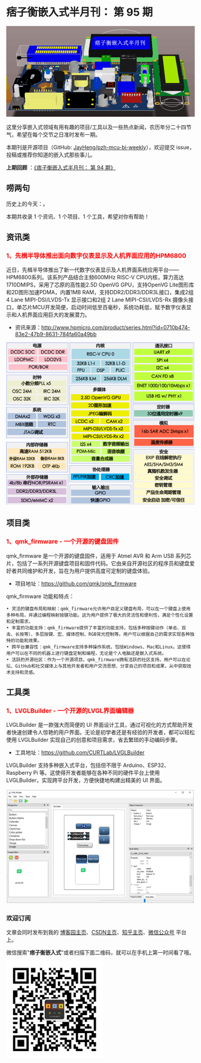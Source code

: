 # 痞子衡嵌入式半月刊： 第 95 期

![](https://raw.githubusercontent.com/JayHeng/pzh-mcu-bi-weekly/master/pics/pzh_mcu_bi_weekly.PNG)

这里分享嵌入式领域有用有趣的项目/工具以及一些热点新闻，农历年分二十四节气，希望在每个交节之日准时发布一期。

本期刊是开源项目（GitHub: [JayHeng/pzh-mcu-bi-weekly](https://github.com/JayHeng/pzh-mcu-bi-weekly)），欢迎提交 issue，投稿或推荐你知道的嵌入式那些事儿。

**上期回顾** ：[《痞子衡嵌入式半月刊： 第 94 期》](https://www.cnblogs.com/henjay724/p/18064655)

## 唠两句

历史上的今天：。

本期共收录 1 个资讯、1 个项目、1 个工具，希望对你有帮助！

## 资讯类

### <font color="red">1、先楫半导体推出面向数字仪表显示及人机界面应用的HPM6800</font>

近日，先楫半导体推出了新一代数字仪表显示及人机界面系统应用平台——HPM6800系列。该系列产品结合主频600MHz RISC-V CPU内核，算力高达1710DMIPS，采用了芯原的高性能2.5D OpenVG GPU，支持OpenVG Lite图形库和2D图形加速PDMA，内置1MB RAM，支持DDR2/DDR3/DDR3L接口，集成2组 4 Lane MIPI-DSI/LVDS-Tx 显示接口和2组 2 Lane MIPI-CSI/LVDS-Rx 摄像头接口，单芯片MCU开发简便，启动时间低至百毫秒，系统功耗低，赋予数字仪表显示和人机界面应用巨大的发展潜力。

 * 资讯来源：http://www.hpmicro.com/product/series.html?id=0710b474-83e2-47b9-8631-784fa60a49bb

![](https://raw.githubusercontent.com/JayHeng/pzh-mcu-bi-weekly/master/pics/issue-095/hpm6800.png)

## 项目类

### <font color="red">1、qmk_firmware - 一个开源的键盘固件</font>

qmk_firmware 是一个开源的键盘固件，适用于 Atmel AVR 和 Arm USB 系列芯片，包括了一系列开源键盘项目和固件代码。它由来自开源社区的程序员和键盘爱好者共同维护和开发，旨在为用户提供高度可定制的键盘体验。

 * 项目地址：https://github.com/qmk/qmk_firmware

qmk_firmware 功能和特点：

```text
• 灵活的键盘布局和映射：qmk_firmware允许用户自定义键盘布局，可以在一个键盘上使用多种布局，并通过编程映射按键功能。这为用户提供了极大的灵活性和便利性，满足个性化设置和定制需求。
• 丰富的功能支持：qmk_firmware提供了丰富的功能支持，包括多种按键动作（单击、双击、长按等）、多层按键、宏、媒体控制、RGB背光控制等。用户可以根据自己的需求实现各种独特的功能和效果。
• 跨平台兼容性：qmk_firmware支持多种操作系统，包括Windows、Mac和Linux。这使得用户可以在不同的机器上进行键盘定制和编程，无论是个人电脑还是嵌入式系统。
• 活跃的开源社区：作为一个开源项目，qmk_firmware拥有活跃的社区支持。用户可以在论坛、GitHub和社交媒体上与其他开发者和用户交流思想、分享自己的项目和成果，从中获取技术支持和灵感。
```

## 工具类

### <font color="red">1、LVGLBuilder - 一个开源的LVGL界面编辑器</font>

LVGLBuilder 是一款强大而简便的 UI 界面设计工具，通过可视化的方式帮助开发者快速创建令人惊艳的用户界面。无论是初学者还是有经验的开发者，都可以轻松使用 LVGLBuilder 实现自己的创意和项目需求，省去繁琐的手动编码步骤。

 * 工具地址：https://github.com/CURTLab/LVGLBuilder

LVGLBuilder 支持多种嵌入式平台，包括但不限于 Arduino、ESP32、Raspberry Pi 等。这使得开发者能够在各种不同的硬件平台上使用 LVGLBuilder，实现跨平台开发，方便快捷地构建出精美的 UI 界面。

![](https://raw.githubusercontent.com/JayHeng/pzh-mcu-bi-weekly/master/pics/issue-095/LVGLBuilder.PNG)

### 欢迎订阅

文章会同时发布到我的 [博客园主页](https://www.cnblogs.com/henjay724/)、[CSDN主页](https://blog.csdn.net/henjay724)、[知乎主页](https://www.zhihu.com/people/henjay724)、[微信公众号](http://weixin.sogou.com/weixin?type=1&query=痞子衡嵌入式) 平台上。

微信搜索"__痞子衡嵌入式__"或者扫描下面二维码，就可以在手机上第一时间看了哦。

![](https://raw.githubusercontent.com/JayHeng/pzhmcu-picture/master/wechat/pzhMcu_qrcode_258x258.jpg)

